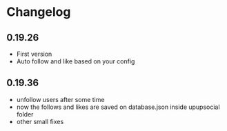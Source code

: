 # Changelog

## 0.19.26

- First version
- Auto follow and like based on your config

## 0.19.36

- unfollow users after some time
- now the follows and likes are saved on database.json inside upupsocial folder
- other small fixes